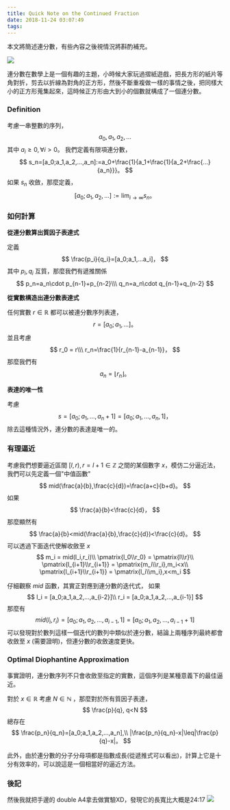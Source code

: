 ```yaml
---
title: Quick Note on the Continued Fraction
date: 2018-11-24 03:07:49
tags:
---
```

<script type="text/x-mathjax-config">
  MathJax.Hub.Config({
    tex2jax: {
      inlineMath: [ ['$','$'], ["\\(","\\)"] ],
      processEscapes: true
    }
  });
</script>
<script
    src='https://cdnjs.cloudflare.com/ajax/libs/mathjax/2.7.5/latest.js?config=TeX-MML-AM_CHTML' async>
</script>

本文將簡述連分數，有些內容之後視情況將斟酌補充。

![](https://i.imgur.com/Tht0evZ.png)

連分數在數學上是一個有趣的主題，小時候大家玩過摺紙遊戲，把長方形的紙片等角對折，剪去以折線為對角的正方形，然後不斷重複做一樣的事情之後，把同樣大小的正方形蒐集起來，這時候正方形由大到小的個數就構成了一個連分數。


### Definition

考慮一串整數的序列，
$$
a_0,a_1,a_2,...
$$
其中 $a_i\geq 0,\forall i>0$。
我們定義有限項連分數，
$$
s_n=[a_0;a_1,a_2,...,a_n]:=a_0+\frac{1}{a_1+\frac{1}{a_2+\frac{...}{a_n}}}。
$$
如果 $s_n$ 收斂，那麼定義，
$$
[a_0;a_1,a_2,...]:=\lim_{i\rightarrow\infty}s_n。
$$

### 如何計算

**從連分數算出質因子表達式**

定義
$$
\frac{p_i}{q_i}=[a_0;a_1,...a_i]，
$$
其中 $p_i, q_i$ 互質，那麼我們有遞推關係
$$
p_n=a_n\cdot p_{n-1}+p_{n-2}\\\
q_n=a_n\cdot q_{n-1}+q_{n-2}
$$


**從實數構造出連分數表達式**

任何實數 $r\in\mathbb{R}$ 都可以被連分數序列表達，
$$
r = [a_0;a_1,...]。
$$
並且考慮
$$
r_0 = r\\\
r_n=\frac{1}{r_{n-1}-a_{n-1}}，
$$
那麼我們有
$$
a_n=\lfloor r_n\rfloor。
$$


**表達的唯一性**

考慮
$$
s = [a_0;a_1,...,a_n+1] = [a_0;a_1,...,a_n,1]，
$$
除去這種情況外，連分數的表達是唯一的。

### 有理逼近

考慮我們想要逼近區間 $[l,r),r=l+1\in\mathbb{Z}$ 之間的某個數字 $x$，模仿二分逼近法，我們可以先定義一個"中值函數"
$$
mid(\frac{a}{b},\frac{c}{d})=\frac{a+c}{b+d}。
$$
如果
$$
\frac{a}{b}<\frac{c}{d}，
$$
那麼顯然有
$$
\frac{a}{b}<mid(\frac{a}{b},\frac{c}{d})<\frac{c}{d}。
$$
可以透過下面迭代使解收斂至 $x$
$$
m_i = mid(l_i,r_i)\\
\pmatrix{l_0\\r_0} = \pmatrix{l\\r}\\
\pmatrix{l_{i+1}\\r_{i+1}} = \pmatrix{m_i\\r_i},m_i<x\\
\pmatrix{l_{i+1}\\r_{i+1}} = \pmatrix{l_i\\m_i},x<m_i
$$

仔細觀察 $mid$ 函數，其實正對應到連分數的迭代式，
如果
$$
l_i = [a_0;a_1,a_2,...,a_{i-2}]\\
r_i = [a_0;a_1,a_2,...,a_{i-1}]
$$
那麼有
$$
mid(l_i, r_i) = [a_0;a_1,a_2,...,a_{i-1},1] = [a_0;a_1,a_2,...,a_{i-1}+1]
$$
可以發現對於數列這樣一個迭代的數列中類似於連分數，結論上兩種序列最終都會收斂至 $x$ (需要證明)，但連分數的收斂速度更快。

### Optimal Diophantine Approximation

事實證明，連分數序列不只會收斂至指定的實數，這個序列是某種意義下的最佳逼近。

對於 $x\in\mathbb{R}$ 考慮 $N\in\mathbb{N}$ ，那麼對於所有質因子表達，
$$
\frac{p}{q}, q<N
$$
總存在
$$
\frac{p_n}{q_n}=[a_0;a_1,a_2,...,a_n],\\
|\frac{p_n}{q_n}-x|\leq|\frac{p}{q}-x|。
$$

此外，由於連分數的分子分母項都是指數成長(從遞推式可以看出)，計算上它是十分有效率的，可以說這是一個相當好的逼近方法。

### 後記
然後我就把手邊的 double A4拿去做實驗XD，發現它的長寬比大概是24:17
![](https://i.imgur.com/LOJPbkz.png)
